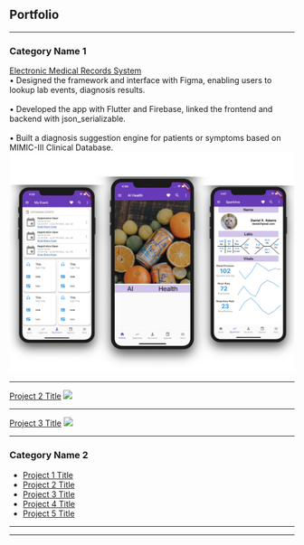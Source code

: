 ## Portfolio

---

### Category Name 1 

[Electronic Medical Records System](https://github.com/lijx3643/flutter)
<br>
• Designed the framework and interface with Figma, enabling users to lookup lab events, diagnosis results.
<br><br>
• Developed the app with Flutter and Firebase, linked the frontend and backend with json_serializable.
<br><br>
• Built a diagnosis suggestion engine for patients or symptoms based on MIMIC-III Clinical Database.
<br>
<img src="images/emrs.jpg?raw=true"/>

---
[Project 2 Title](/pdf/sample_presentation.pdf)
<img src="images/dummy_thumbnail.jpg?raw=true"/>

---
[Project 3 Title](http://example.com/)
<img src="images/dummy_thumbnail.jpg?raw=true"/>

---

### Category Name 2

- [Project 1 Title](http://example.com/)
- [Project 2 Title](http://example.com/)
- [Project 3 Title](http://example.com/)
- [Project 4 Title](http://example.com/)
- [Project 5 Title](http://example.com/)

---




---
<!-- <p style="font-size:11px">Page template forked from <a href="https://github.com/evanca/quick-portfolio">evanca</a></p>
<!-- Remove above link if you don't want to attibute -->
